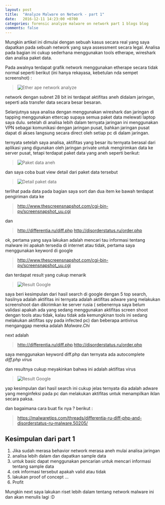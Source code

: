 ```yaml
---
layout: post
title:  "Analyze Malware on Network - part 1"
date:   2016-12-11 14:23:00 +0700
categories: forensic analyze malware on network part 1 blogs blog
comments: false
---
```


Mungkin artikel ini dimulai dengan sebuah kasus secara real yang saya dapatkan pada sebuah network yang saya assessment secara legal. Analisa pada bagian ini cukup sederhana menggunakan tools etherape, wireshark dan analisa paket data.

Pada awalnya terdapat grafik network menggunakan etherape secara tidak normal seperti berikut (ini hanya rekayasa, kebetulan nda sempet screenshot) :

> ![Ether ape network analyze](http://k1m0ch1.github.io/images/malware-analyze-3.png)

network dengan subnet 28 bit ini terdapat aktifitas aneh didalam jaringan, seperti ada transfer data secara besar besaran. 

Selanjutnya saya analisa dengan menggunakan wireshark dan jaringan di tapping menggunakan ettercap supaya semua paket data melewati laptop saya dulu. setelah di analisa lebih dalam ternyata jaringan ini menggunakan VPN sebagai komunikasi dengan jaringan pusat, bahkan jaringan pusat dapat di akses langsung secara direct oleh setiap pc di dalam jaringan.

ternyata setelah saya analisa, aktifitas yang besar itu ternyata berasal dari aplikasi yang digunakan oleh jaringan private untuk mengirimkan data ke server pusat, tetapi terdapat paket data yang aneh seperti berikut:

> ![Paket data aneh](http://k1m0ch1.github.io/images/malware-analyze-1.png)

dan saya coba buat view detail dari paket data tersebut

> ![Detail paket data](http://k1m0ch1.github.io/images/malware-analyze-2.png)

terlihat pada data pada bagian saya sort dan dua item ke bawah terdapat pengiriman data ke 

> http://www.thescreensnapshot.com/cgi-bin-py/screensnapshot_uu.cgi 

dan

> http://differentia.ru/diff.php
> http://disorderstatus.ru/order.php

ok, pertama yang saya lakukan adalah mencari tau informasi tentang malware ini apakah tersedia di internet atau tidak, pertama saya menggunakan keyword di google

> http://www.thescreensnapshot.com/cgi-bin-py/screensnapshot_uu.cgi

dan terdapat result yang cukup menarik

> ![Result Google](http://k1m0ch1.github.io/images/malware-analyze-4.png)

saya beri kesimpulan dari hasil search di google dengan 5 top search, hasilnya adalah aktifitas ini ternyata adalah aktifitas adware yang melakukan screenshoot dan dikirimkan ke server rusia ( sebenernya saya belum validasi apakah ada yang sedang menggunakan aktifitas screen shoot dengan tools atau tidak, kalau tidak ada kemungkinan tools ini sedang melakukan aktifitas spy pada infected pc) dan beberapa antivirus menganggap mereka adalah *Malware.Chi*

next adalah

> http://differentia.ru/diff.php
> http://disorderstatus.ru/order.php

saya menggunakan keyword diff.php dan ternyata ada autocomplete _diff.php virus_

dan resultnya cukup meyakinkan bahwa ini adalah aktifitas virus

> ![Result Google](http://k1m0ch1.github.io/images/malware-analyze-5.png)

yap kesimpulan dari hasil search ini cukup jelas ternyata dia adalah adware yang menginfeksi pada pc dan melakukan aktifitas untuk menampilkan iklan secara paksa.

dan bagaimana cara buat fix nya ? berikut :

> https://malwaretips.com/threads/differentia-ru-diff-php-and-disorderstatus-ru-malware.50205/

## Kesimpulan dari part 1

1. Jika sudah merasa behavior network merasa aneh mulai analisa jaringan
2. analisa lebih dalam dan dapatkan sample data
3. untuk basic dapat menggunakan pencarian untuk mencari informasi tentang sample data
4. cek informasi tersebut apakah valid atau tidak
5. lakukan proof of concept
...
6. Profit


Mungkin next saya lakukan riset lebih dalam tentang network malware ini dan akan menulis lagi :D
